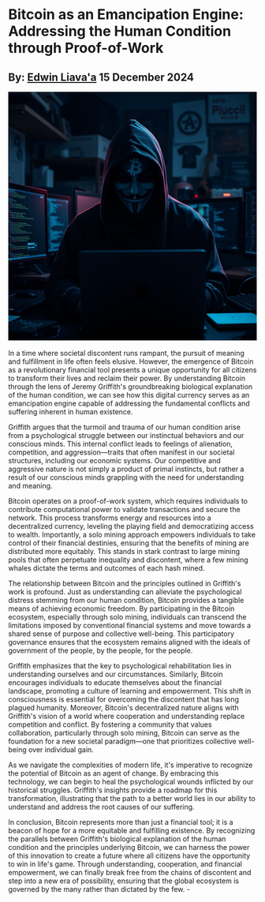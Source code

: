 # Bitcoin as an Emancipation Engine: Addressing the Human Condition through Proof-of-Work
## By: [Edwin Liava'a](https://github.com/EdwinLiavaa) 15 December 2024

<p align="center">
 <img width="800" src="https://github.com/EdwinLiavaa/liavaa.space/blob/main/blog/20241215/pic.png">
</p>

In a time where societal discontent runs rampant, the pursuit of meaning and fulfillment in life often feels elusive. However, the emergence of Bitcoin as a revolutionary financial tool presents a unique opportunity for all citizens to transform their lives and reclaim their power. By understanding Bitcoin through the lens of Jeremy Griffith's groundbreaking biological explanation of the human condition, we can see how this digital currency serves as an emancipation engine capable of addressing the fundamental conflicts and suffering inherent in human existence.

Griffith argues that the turmoil and trauma of our human condition arise from a psychological struggle between our instinctual behaviors and our conscious minds. This internal conflict leads to feelings of alienation, competition, and aggression—traits that often manifest in our societal structures, including our economic systems. Our competitive and aggressive nature is not simply a product of primal instincts, but rather a result of our conscious minds grappling with the need for understanding and meaning.

Bitcoin operates on a proof-of-work system, which requires individuals to contribute computational power to validate transactions and secure the network. This process transforms energy and resources into a decentralized currency, leveling the playing field and democratizing access to wealth. Importantly, a solo mining approach empowers individuals to take control of their financial destinies, ensuring that the benefits of mining are distributed more equitably. This stands in stark contrast to large mining pools that often perpetuate inequality and discontent, where a few mining whales dictate the terms and outcomes of each hash mined.

The relationship between Bitcoin and the principles outlined in Griffith's work is profound. Just as understanding can alleviate the psychological distress stemming from our human condition, Bitcoin provides a tangible means of achieving economic freedom. By participating in the Bitcoin ecosystem, especially through solo mining, individuals can transcend the limitations imposed by conventional financial systems and move towards a shared sense of purpose and collective well-being. This participatory governance ensures that the ecosystem remains aligned with the ideals of government of the people, by the people, for the people.

Griffith emphasizes that the key to psychological rehabilitation lies in understanding ourselves and our circumstances. Similarly, Bitcoin encourages individuals to educate themselves about the financial landscape, promoting a culture of learning and empowerment. This shift in consciousness is essential for overcoming the discontent that has long plagued humanity. Moreover, Bitcoin's decentralized nature aligns with Griffith's vision of a world where cooperation and understanding replace competition and conflict. By fostering a community that values collaboration, particularly through solo mining, Bitcoin can serve as the foundation for a new societal paradigm—one that prioritizes collective well-being over individual gain.

As we navigate the complexities of modern life, it's imperative to recognize the potential of Bitcoin as an agent of change. By embracing this technology, we can begin to heal the psychological wounds inflicted by our historical struggles. Griffith's insights provide a roadmap for this transformation, illustrating that the path to a better world lies in our ability to understand and address the root causes of our suffering.

In conclusion, Bitcoin represents more than just a financial tool; it is a beacon of hope for a more equitable and fulfilling existence. By recognizing the parallels between Griffith's biological explanation of the human condition and the principles underlying Bitcoin, we can harness the power of this innovation to create a future where all citizens have the opportunity to win in life's game. Through understanding, cooperation, and financial empowerment, we can finally break free from the chains of discontent and step into a new era of possibility, ensuring that the global ecosystem is governed by the many rather than dictated by the few. -
